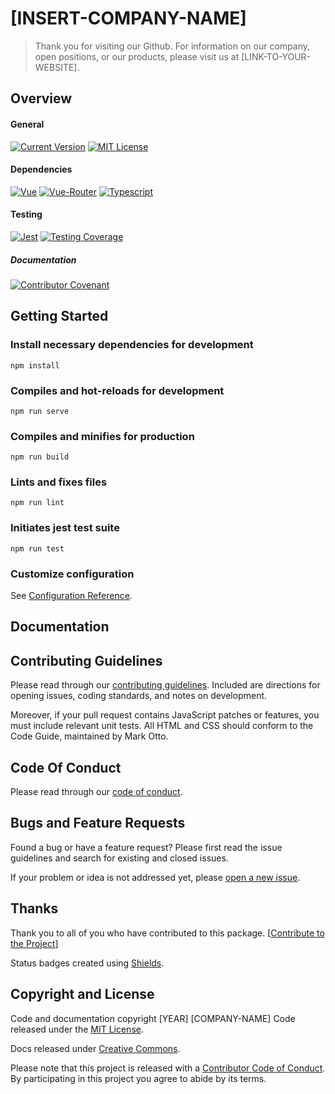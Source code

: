 # [INSERT-COMPANY-NAME]
> Thank you for visiting our Github. For information on our company, open positions, or our
> products, please visit us at [LINK-TO-YOUR-WEBSITE].


## Overview
#### General
[![Current Version](https://img.shields.io/badge/version-1.0.0-blue)](https://github.com/Anivive/vue-package-starter)
[![MIT License](https://img.shields.io/badge/license-MIT-brightgreen)](LICENSE.md)

#### Dependencies
[![Vue](https://img.shields.io/badge/vue-v3.0.5-%2342b883)](https://v3.vuejs.org/)
[![Vue-Router](https://img.shields.io/badge/vue--router-4.0.3-orange)](https://router.vuejs.org/)
[![Typescript](https://img.shields.io/badge/typescript-4.1.3-yellow)](https://www.typescriptlang.org/)

#### Testing
[![Jest](https://img.shields.io/badge/jest-v26.6.3-blueviolet)](https://jestjs.io/en/)
[![Testing Coverage](https://img.shields.io/badge/coverage-0%25-red)](https://github.com/Anivive/vue-package-starter)

##### Documentation
[![Contributor Covenant](https://img.shields.io/badge/Contributor%20Covenant-v2.0%20adopted-ff69b4.svg)](CODE_OF_CONDUCT.md)


## Getting Started
### Install necessary dependencies for development
```
npm install
```

### Compiles and hot-reloads for development
```
npm run serve
```

### Compiles and minifies for production
```
npm run build
```

### Lints and fixes files
```
npm run lint
```

### Initiates jest test suite
```
npm run test
```

### Customize configuration
See [Configuration Reference](https://cli.vuejs.org/config/).

## Documentation


## Contributing Guidelines
Please read through our [contributing guidelines](.github/CONTRIBUTING.md). Included are directions
for opening issues, coding standards, and notes on development.

Moreover, if your pull request contains JavaScript patches or features, you must include relevant
unit tests. All HTML and CSS should conform to the Code Guide, maintained by Mark Otto.


## Code Of Conduct
Please read through our [code of conduct](CODE_OF_CONDUCT.md).


## Bugs and Feature Requests
Found a bug or have a feature request? Please first read the issue guidelines and search for
existing and closed issues.

If your problem or idea is not addressed yet, please
[open a new issue]((https://github.com/Anivive/vue-package-starter/issues)).

## Thanks
Thank you to all of you who have contributed to this package.
[[Contribute to the Project](.github/CONTRIBUTING.md)]

Status badges created using [Shields](https://github.com/badges/shields).

## Copyright and License
Code and documentation copyright [YEAR] [COMPANY-NAME] Code released under the [MIT License](LICENSE.md).

Docs released under [Creative Commons](https://creativecommons.org/licenses/by/3.0/).

Please note that this project is released with a [Contributor Code of Conduct](CODE_OF_CONDUCT.md).
By participating in this project you agree to abide by its terms.
